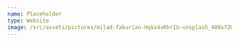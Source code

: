```yaml
---
name: Placeholder
type: Website
image: /src/assets/pictures/milad-fakurian-Hqkx4vRhrIU-unsplash_480x720.webp
---
```

